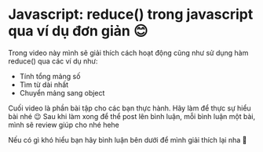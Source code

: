 # Javascript: reduce() trong javascript qua ví dụ đơn giản 😊

Trong video này mình sẽ giải thích cách hoạt động cũng như sử dụng hàm reduce() qua các ví dụ như:

- Tính tổng mảng số
- Tìm từ dài nhất
- Chuyển mảng sang object

Cuối video là phần bài tập cho các bạn thực hành.
Hãy làm để thực sự hiểu bài nhé 😉
Sau khi làm xong để thể post lên bình luận, mỗi bình luận một bài, mình sẽ review giúp cho nhé hehe

Nếu có gì khó hiểu bạn hãy bình luận bên dưới để mình giải thích lại nha 🙂
